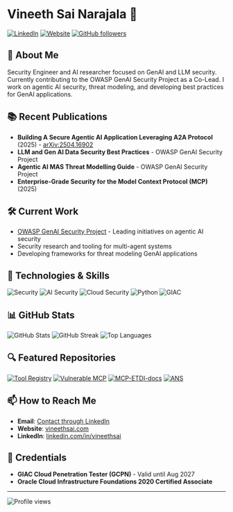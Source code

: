 # Vineeth Sai Narajala 👋

[![LinkedIn](https://img.shields.io/badge/LinkedIn-0077B5?style=for-the-badge&logo=linkedin&logoColor=white)](https://www.linkedin.com/in/vineethsai)
[![Website](https://img.shields.io/badge/Website-3b5998?style=for-the-badge&logo=google-chrome&logoColor=white)](https://vineethsai.com)
[![GitHub followers](https://img.shields.io/github/followers/vineethsai?logo=GitHub&style=for-the-badge)](https://github.com/vineethsai)

## 🚀 About Me

Security Engineer and AI researcher focused on GenAI and LLM security. Currently contributing to the OWASP GenAI Security Project as a Co-Lead. I work on agentic AI security, threat modeling, and developing best practices for GenAI applications.

## 📚 Recent Publications

- **Building A Secure Agentic AI Application Leveraging A2A Protocol** (2025) - [arXiv:2504.16902](https://arxiv.org/abs/2504.16902)
- **LLM and Gen AI Data Security Best Practices** - OWASP GenAI Security Project
- **Agentic AI MAS Threat Modelling Guide** - OWASP GenAI Security Project
- **Enterprise-Grade Security for the Model Context Protocol (MCP)** (2025)

## 🛠️ Current Work

- [OWASP GenAI Security Project](https://owasp.org/www-project-genai) - Leading initiatives on agentic AI security
- Security research and tooling for multi-agent systems
- Developing frameworks for threat modeling GenAI applications

## 🔧 Technologies & Skills

![Security](https://img.shields.io/badge/Security-FF2D20?style=for-the-badge)
![AI Security](https://img.shields.io/badge/AI_Security-5849BE?style=for-the-badge)
![Cloud Security](https://img.shields.io/badge/Cloud_Security-4285F4?style=for-the-badge)
![Python](https://img.shields.io/badge/Python-3776AB?style=for-the-badge&logo=python&logoColor=white)
![GIAC](https://img.shields.io/badge/GIAC_Certified-46a2f1?style=for-the-badge)

## 📊 GitHub Stats

![GitHub Stats](https://github-readme-stats.vercel.app/api?username=vineethsai&show_icons=true&theme=radical)
![GitHub Streak](https://github-readme-streak-stats.herokuapp.com/?user=vineethsai&theme=radical)
![Top Languages](https://github-readme-stats.vercel.app/api/top-langs/?username=vineethsai&layout=compact&theme=radical)

## 🔍 Featured Repositories

[![Tool Registry](https://github-readme-stats.vercel.app/api/pin/?username=vineethsai&repo=tool-registry&theme=radical)](https://github.com/vineethsai/tool-registry)
[![Vulnerable MCP](https://github-readme-stats.vercel.app/api/pin/?username=vineethsai&repo=vulnerablemcp&theme=radical)](https://github.com/vineethsai/vulnerablemcp)
[![MCP-ETDI-docs](https://github-readme-stats.vercel.app/api/pin/?username=vineethsai&repo=MCP-ETDI-docs&theme=radical)](https://github.com/vineethsai/MCP-ETDI-docs)
[![ANS](https://github-readme-stats.vercel.app/api/pin/?username=vineethsai&repo=ANS&theme=radical)](https://github.com/vineethsai/ANS)

## 📫 How to Reach Me

- **Email**: [Contact through LinkedIn](https://www.linkedin.com/in/vineethsai)
- **Website**: [vineethsai.com](https://vineethsai.com)
- **LinkedIn**: [linkedin.com/in/vineethsai](https://www.linkedin.com/in/vineethsai)

## 📜 Credentials

- **GIAC Cloud Penetration Tester (GCPN)** - Valid until Aug 2027
- **Oracle Cloud Infrastructure Foundations 2020 Certified Associate**

---

![Profile views](https://komarev.com/ghpvc/?username=vineethsai&color=blueviolet&style=for-the-badge)
